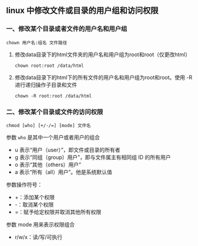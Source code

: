 ## linux 中修改文件或目录的用户组和访问权限

### 一、修改某个目录或者文件的用户名和用户组

```
chown 用户名:组名 文件路径
```

1. 修改data目录下的html文件夹的用户名和用户组为root和root（仅更改html）

    ```
    chown root:root /data/html 
    ```

2. 修改data目录下的html下的所有文件的用户名和用户组为root和root。使用 -R 进行递归操作子目录和文件

    ```
    chown -R root:root /data/html
    ```

### 二、修改某个目录或文件的访问权限

```
chmod [who] [+/-/=] [mode] 文件名 
```

参数 `who` 是其中一个用户或者用户的组合

- u 表示“用户（user）”，即文件或目录的所有者
- g 表示“同组（group）用户”，即与文件属主有相同组 ID 的所有用户
- o 表示“其他（others）用户”
- a 表示“所有（all）用户”。他是系统默认值

参数操作符号：

- +：添加某个权限
- -：取消某个权限
- =：赋予给定权限并取消其他所有权限

参数 mode 用来表示权限组合

- r/w/x：读/写/可执行





